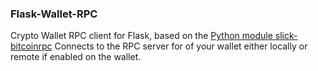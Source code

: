 ### Flask-Wallet-RPC
Crypto Wallet RPC client for Flask, based on the [Python module slick-bitcoinrpc](https://pypi.org/project/slick-bitcoinrpc/)
Connects to the RPC server for of your wallet either locally or remote if enabled on the wallet.
